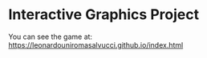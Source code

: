 # Interactive Graphics Project
You can see the game at: https://leonardouniromasalvucci.github.io/index.html

